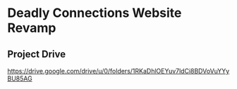 # Deadly Connections Website Revamp

## Project Drive
https://drive.google.com/drive/u/0/folders/1RKaDhlOEYuv7ldCi8BDVoVuYYyBU85AG
